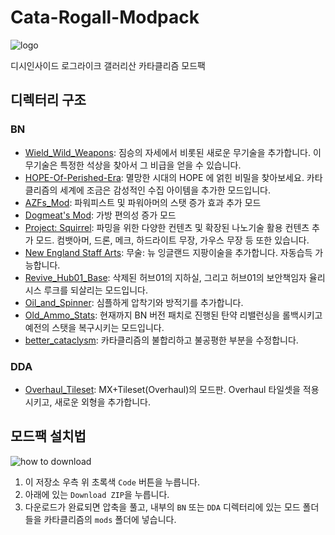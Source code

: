 # Cata-Rogall-Modpack

![logo](logo.png)

디시인사이드 로그라이크 갤러리산 카타클리즘 모드팩

## 디렉터리 구조

### BN

- [Wield_Wild_Weapons](https://github.com/NappingOcean/Wield_Wild_Weapons): 짐승의 자세에서 비롯된 새로운 무기술을 추가합니다. 이 무기술은 특정한 석상을 찾아서 그 비급을 얻을 수 있습니다.
- [HOPE-Of-Perished-Era](https://github.com/NappingOcean/HOPE-Of-Perished-Era/tree/main): 멸망한 시대의 HOPE 에 얽힌 비밀을 찾아보세요. 카타클리즘의 세계에 조금은 감성적인 수집 아이템을 추가한 모드입니다.
- [AZFs_Mod](./BN/AZFs_Mod): 파워피스트 및 파워아머의 스탯 증가 효과 추가 모드
- [Dogmeat's Mod](./BN/Dogmeat's%20Mod): 가방 편의성 증가 모드
- [Project: Squirrel](./BN/ProjectSquirrel): 파밍을 위한 다양한 컨텐츠 및 확장된 나노기술 활용 컨텐츠 추가 모드. 컴뱃아머, 드론, 메크, 하드라이트 무장, 가우스 무장 등 또한 있습니다.
- [New England Staff Arts](./BN/New%20England%20Staff%20Arts/): 무술: 뉴 잉글랜드 지팡이술을 추가합니다. 자동습득 가능합니다.
- [Revive_Hub01_Base](./BN/Revive_Hub01_Base/): 삭제된 허브01의 지하실, 그리고 허브01의 보안책임자 율리시스 루크를 되살리는 모드입니다.
- [Oil_and_Spinner](./BN/Oil_and_Spinner/): 심플하게 압착기와 방적기를 추가합니다.
- [Old_Ammo_Stats](./BN/Old_Ammo_Stats/): 현재까지 BN 버전 패치로 진행된 탄약 리밸런싱을 롤백시키고 예전의 스탯을 복구시키는 모드입니다.
- [better_cataclysm](./BN/better_cataclysm/): 카타클리즘의 불합리하고 불공평한 부분을 수정합니다.

### DDA

- [Overhaul_Tileset](./DDA/Overhaul_Tileset/): MX+Tileset(Overhaul)의 모드판. Overhaul 타일셋을 적용시키고, 새로운 외형을 추가합니다.

## 모드팩 설치법

![how to download](how-to-download.png)

1. 이 저장소 우측 위 초록색 `Code` 버튼을 누릅니다.
2. 아래에 있는 `Download ZIP`을 누릅니다.
3. 다운로드가 완료되면 압축을 풀고, 내부의 `BN` 또는 `DDA` 디렉터리에 있는 모드 폴더들을 카타클리즘의 `mods` 폴더에 넣습니다.
